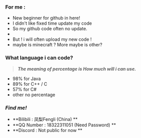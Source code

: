
### For me :
- New beginner for github in here!
- I didn't like fixed time update my code
- So my github code often no update.
- 
- But ! i will often upload my new code !
- maybe is minecraft ? More maybe is other?

### What language i can code?
>***The meaning of percentage is How much will i can use.***
* 98% for Java
* 89% for C++ / C
* 57% for C#
* other no percentage

### ***Find me!***
- **Bilibili : 凤梨Fengli (China) **
- **QQ Number : 18322311051 (Need Password) **
- **Discord : Not public for now **

